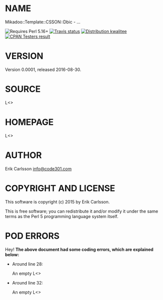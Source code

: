 # NAME

Mikadoo::Template::CSSON::Dbic - ...

<div>
    <p>
    <img src="https://img.shields.io/badge/perl-5.16+-blue.svg" alt="Requires Perl 5.16+" />
    <a href="https://travis-ci.org//"><img src="https://api.travis-ci.org//.svg?branch=master" alt="Travis status" /></a>
    <a href="http://cpants.cpanauthors.org/release/CSSON/Mikadoo-Template-CSSON-Dbic-0.0001"><img src="http://badgedepot.code301.com/badge/kwalitee/CSSON/Mikadoo-Template-CSSON-Dbic/0.0001" alt="Distribution kwalitee" /></a>
    <a href="http://matrix.cpantesters.org/?dist=Mikadoo-Template-CSSON-Dbic%200.0001"><img src="http://badgedepot.code301.com/badge/cpantesters/Mikadoo-Template-CSSON-Dbic/0.0001" alt="CPAN Testers result" /></a>
    </p>
</div>

# VERSION

Version 0.0001, released 2016-08-30.

# SOURCE

L<>

# HOMEPAGE

L<>

# AUTHOR

Erik Carlsson <info@code301.com>

# COPYRIGHT AND LICENSE

This software is copyright (c) 2015 by Erik Carlsson.

This is free software; you can redistribute it and/or modify it under
the same terms as the Perl 5 programming language system itself.

# POD ERRORS

Hey! **The above document had some coding errors, which are explained below:**

- Around line 28:

    An empty L<>

- Around line 32:

    An empty L<>

